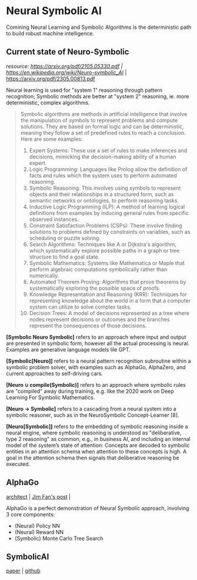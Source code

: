 # Neural Symbolic AI
Comining Neural Learning and Symbolic Algorithms is the deterministic path to build robust machine intelligence.

## Current state of Neuro-Symbolic 
*resource: https://arxiv.org/pdf/2105.05330.pdf | https://en.wikipedia.org/wiki/Neuro-symbolic_AI* | https://arxiv.org/pdf/2305.00813.pdf

Neural learning is used for "system 1" reasoning through pattern recognition; Symbolic methods are better at "system 2" reasoning, ie. more deterministic, complex algorithms.

> Symbolic algorithms are methods in artificial intelligence that involve the manipulation of symbols to represent problems and compute solutions. They are based on formal logic and can be deterministic, meaning they follow a set of predefined rules to reach a conclusion. Here are some examples:
>1. Expert Systems: These use a set of rules to make inferences and decisions, mimicking the decision-making ability of a human expert.
>2. Logic Programming: Languages like Prolog allow the definition of facts and rules which the system uses to perform automated reasoning.
>3. Symbolic Reasoning: This involves using symbols to represent objects and their relationships in a structured form, such as semantic networks or ontologies, to perform reasoning tasks.
>4. Inductive Logic Programming (ILP): A method of learning logical definitions from examples by inducing general rules from specific observed instances.
>5. Constraint Satisfaction Problems (CSPs): These involve finding solutions to problems defined by constraints on variables, such as scheduling or puzzle solving.
>6. Search Algorithms: Techniques like A or Dijkstra's algorithm, which systematically explore possible paths in a graph or tree structure to find a goal state.
>7. Symbolic Mathematics: Systems like Mathematica or Maple that perform algebraic computations symbolically rather than numerically.
>8. Automated Theorem Proving: Algorithms that prove theorems by systematically exploring the possible space of proofs.
>9. Knowledge Representation and Reasoning (KRR): Techniques for representing knowledge about the world in a form that a computer system can utilize to solve complex tasks.
>10. Decision Trees: A model of decisions represented as a tree where nodes represent decisions or outcomes and the branches represent the consequences of those decisions.

**[Symbolic Neuro Symbolic]** refers to an approach where input and output are presented in symbolic form, however
all the actual processing is neural. Examples are generative language models lile GPT.

**[Symbolic[Neuro]]** refers to a neural pattern recognition subroutine within a symbolic problem solver, with examples such as AlphaGo, AlphaZero, and current approaches to self-driving cars.

**[Neuro ∪ compile(Symbolic)]** refers to an approach where symbolic rules are "compiled" away during training,
e.g. like the 2020 work on Deep Learning For Symbolic Mathematics.

**[Neuro → Symbolic]** refers to a cascading from a neural system into a symbolic reasoner, such as in the NeuroSymbolic Concept-Learner [8].

**[Neuro[Symbolic]]** refers to the embedding of symbolic reasoning inside a neural engine, where symbolic reasoning is understood as "deliberative, type 2 reasoning" as common, e.g., in business AI, and including an
internal model of the system’s state of attention: Concepts are decoded to symbolic entities in an attention
schema when attention to these concepts is high. A goal in the attention schema then signals that deliberative
reasoning be executed.


## AlphaGo
[architect](https://medium.com/applied-data-science/alphago-zero-explained-in-one-diagram-365f5abf67e0) |
[Jim Fan's post](https://twitter.com/DrJimFan/status/1728100123862004105) |

AlphaGo is a perfect demonstration of Neural Symbolic approach, involving 3 core components:

- (Neural) Policy NN
- (Neural) Reward NN
- (Symbolic) Monte Carlo Tree Search


## SymbolicAI
[paper](https://arxiv.org/pdf/2402.00854.pdf) | [github](https://github.com/ExtensityAI/symbolicai)